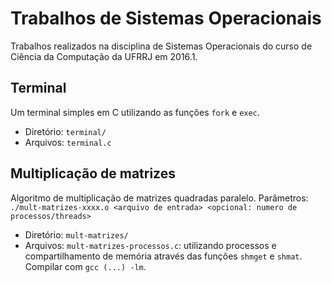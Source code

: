 # Trabalhos de Sistemas Operacionais
Trabalhos realizados na disciplina de Sistemas Operacionais do curso de Ciência da Computação da UFRRJ em 2016.1.

## Terminal
Um terminal simples em C utilizando as funções ```fork``` e ```exec```.
* Diretório: ```terminal/```
* Arquivos: ```terminal.c```

## Multiplicação de matrizes
Algoritmo de multiplicação de matrizes quadradas paralelo. Parâmetros: ```./mult-matrizes-xxxx.o <arquivo de entrada> <opcional: numero de processos/threads>```
* Diretório: ```mult-matrizes/```
* Arquivos: ```mult-matrizes-processos.c```: utilizando processos e compartilhamento de memória através das funções ```shmget``` e ```shmat```. Compilar com ```gcc (...) -lm```.